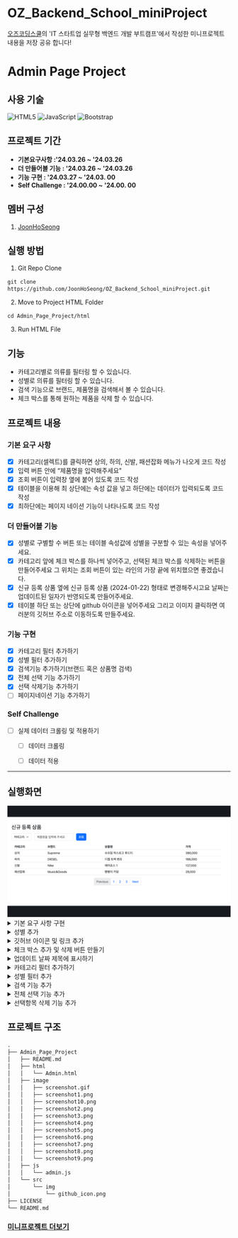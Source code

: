 # OZ_Backend_School_miniProject
[오즈코딩스쿨](https://ozcodingschool.com/)의 'IT 스타트업 실무형 백엔드 개발 부트캠프'에서 작성한 미니프로젝트 내용을 저장 공유 합니다!

# Admin Page Project

## 사용 기술
![HTML5](https://img.shields.io/badge/html5-%23E34F26.svg?style=for-the-badge&logo=html5&logoColor=white)
![JavaScript](https://img.shields.io/badge/javascript-%23323330.svg?style=for-the-badge&logo=javascript&logoColor=%23F7DF1E)
![Bootstrap](https://img.shields.io/badge/bootstrap-%238511FA.svg?style=for-the-badge&logo=bootstrap&logoColor=white)

## 프로젝트 기간
-  **기본요구사항 :'24.03.26 ~ '24.03.26**
- **더 만들어볼 기능 : '24.03.26 ~ '24.03.26**
-  **기능 구현 : '24.03.27 ~ '24.03. 00**
- **Self Challenge : '24.00.00 ~ '24.00. 00**

## 멤버 구성
1. [JoonHoSeong](https://github.com/JoonHoSeong)

## 실행 방법
1. Git Repo Clone

```
git clone https://github.com/JoonHoSeong/OZ_Backend_School_miniProject.git
```
2. Move to Project HTML Folder
```
cd Admin_Page_Project/html
```
3. Run HTML File

## 기능
- 카테고리별로 의류를 필터링 할 수 있습니다.
- 성별로 의류를 필터링 할 수 있습니다.
- 검색 기능으로 브랜드, 제품명을 검색해서 볼 수 있습니다.
- 체크 박스를 통해 원하는 제품을 삭제 할 수 있습니다.


## 프로젝트 내용
### 기본 요구 사항
- [X] 카테고리(셀렉트)를 클릭하면 상의, 하의, 신발, 패션잡화 메뉴가 나오게 코드 작성  
- [X] 입력 버튼 안에 “제품명을 입력해주세요"  
- [X] 조회 버튼이 입력창 옆에 붙어 있도록 코드 작성  
- [x] 테이블을 이용해 최 상단에는 속성 값을 넣고 하단에는 데이터가 입력되도록 코드 작성  
- [X] 최하단에는 페이지 네이션 기능이 나타나도록 코드 작성  

### 더 만들어볼 기능
- [X] 성별로 구별할 수 버튼 또는 테이블 속성값에 성별을 구분할 수 있는 속성을 넣어주세요.  
- [X] 카테고리 앞에 체크 박스를 하나씩 넣어주고, 선택된 체크 박스를 삭제하는 버튼을 만들어주세요 그 위치는 조회 버튼이 있는 라인의 가장 끝에 위치했으면 좋겠습니다.  
- [X] 신규 등록 상품 옆에  신규 등록 상품 (2024-01-22) 형태로 변경해주시고요 날짜는 업데이트된 일자가 반영되도록 만들어주세요.  
- [X] 테이블 하단 또는 상단에 github 아이콘을 넣어주세요 그리고 이미지 클릭하면 여러분의 깃허브 주소로 이동하도록 만들주세요.  

### 기능 구현
- [X] 카테고리 필터 추가하기
- [X] 성별 필터 추가하기
- [X] 검색기능 추가하기(브랜드 혹은 상품명 검색)
- [X] 전체 선택 기능 추가하기
- [X] 선택 삭제기능 추가하기
- [ ] 페이지네이션 기능 추가하기

### Self Challenge
- [ ] 실제 데이터 크롤링 및 적용하기
    - [ ] 데이터 크롤링
    - [ ] 데이터 적용



<hr>

## 실행화면
<img src='https://github.com/JoonHoSeong/OZ_Backend_School_miniProject/blob/main/Admin_Page_Project/image/screenshot.gif'>
<details><summary>기본 요구 사항 구현
</summary>
<img src='https://github.com/JoonHoSeong/OZ_Backend_School_miniProject/blob/main/Admin_Page_Project/image/screenshot1.png' alt='screenshot'> 
</details>
<details><summary>성별 추가
</summary>
<img src='https://github.com/JoonHoSeong/OZ_Backend_School_miniProject/blob/main/Admin_Page_Project/image/screenshot2.png' alt='screenshot'> 
</details>
<details><summary>깃허브 아이콘 및 링크 추가
</summary>
<img src='https://github.com/JoonHoSeong/OZ_Backend_School_miniProject/blob/main/Admin_Page_Project/image/screenshot3.png' alt='screenshot'> 
</details>
<details><summary>체크 박스 추가 및 삭제 버튼 만들기
</summary>
<img src='https://github.com/JoonHoSeong/OZ_Backend_School_miniProject/blob/main/Admin_Page_Project/image/screenshot4.png' alt='screenshot'> 
</details>

<details><summary>업데이트 날짜 제목에 표시하기
</summary>
<img src='https://github.com/JoonHoSeong/OZ_Backend_School_miniProject/blob/main/Admin_Page_Project/image/screenshot5.png' alt='screenshot'> 
</details>

<details><summary>카테고리 필터 추가하기
</summary>
<img src='https://github.com/JoonHoSeong/OZ_Backend_School_miniProject/blob/main/Admin_Page_Project/image/screenshot6.png' alt='screenshot'> 
</details>


<details><summary>성별 필터 추가
</summary>
<img src='https://github.com/JoonHoSeong/OZ_Backend_School_miniProject/blob/main/Admin_Page_Project/image/screenshot7.png' alt='screenshot'> 
</details>


<details><summary>검색 기능 추가
</summary>
<img src='https://github.com/JoonHoSeong/OZ_Backend_School_miniProject/blob/main/Admin_Page_Project/image/screenshot8.png' alt='screenshot'> 
</details>

<details><summary>전체 선택 기능 추가
</summary>
<img src='https://github.com/JoonHoSeong/OZ_Backend_School_miniProject/blob/main/Admin_Page_Project/image/screenshot9.png' alt='screenshot'> 
</details>

<details><summary>선택항목 삭제 기능 추가
</summary>
<img src='https://github.com/JoonHoSeong/OZ_Backend_School_miniProject/blob/main/Admin_Page_Project/image/screenshot10.png' alt='screenshot'> 
</details>

## 프로젝트 구조
```
.
├── Admin_Page_Project
│   ├── README.md
│   ├── html
│   │   └── Admin.html
│   ├── image
│   │   ├── screenshot.gif
│   │   ├── screenshot1.png
│   │   ├── screenshot10.png
│   │   ├── screenshot2.png
│   │   ├── screenshot3.png
│   │   ├── screenshot4.png
│   │   ├── screenshot5.png
│   │   ├── screenshot6.png
│   │   ├── screenshot7.png
│   │   ├── screenshot8.png
│   │   └── screenshot9.png
│   ├── js
│   │   └── admin.js
│   └── src
│       └── img
│           └── github_icon.png
├── LICENSE
└── README.md
```

### [미니프로젝트 더보기](https://github.com/JoonHoSeong/OZ_Backend_School_miniProject/tree/main)
